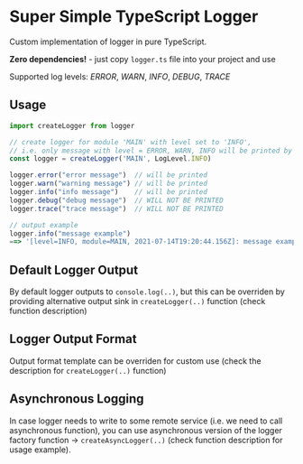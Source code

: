 # Super Simple TypeScript Logger

Custom implementation of logger in pure TypeScript.

**Zero dependencies!** - just copy `logger.ts` file into your project and use

Supported log levels: *ERROR*, *WARN*, *INFO*, *DEBUG*, *TRACE*


## Usage

```TypeScript
import createLogger from logger

// create logger for module 'MAIN' with level set to 'INFO', 
// i.e. only message with level = ERROR, WARN, INFO will be printed by the logger
const logger = createLogger('MAIN', LogLevel.INFO)

logger.error("error message")  // will be printed
logger.warn("warning message") // will be printed
logger.info("info message")    // will be printed
logger.debug("debug message")  // WILL NOT BE PRINTED
logger.trace("trace message")  // WILL NOT BE PRINTED

// output example
logger.info("message example")
==> '[level=INFO, module=MAIN, 2021-07-14T19:20:44.156Z]: message example'
```

## Default Logger Output
By default logger outputs to `console.log(..)`, 
but this can be overriden by providing alternative output sink in 
`createLogger(..)` function (check function description)

## Logger Output Format
Output format template can be overriden for custom use 
(check the description for `createLogger(..)` function)

## Asynchronous Logging
In case logger needs to write to some remote service (i.e. we need to call asynchronous function),
you can use asynchronous version of the logger factory function -> `createAsyncLogger(..)` (check function description for usage example).
